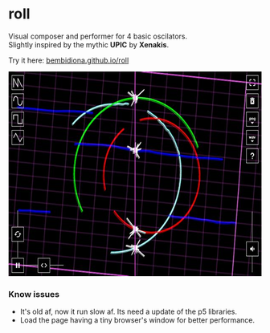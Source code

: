 # roll
Visual composer and performer for 4 basic oscilators.\
Slightly inspired by the mythic **UPIC** by **Xenakis**.

Try it here: [bembidiona.github.io/roll](https://bembidiona.github.io/roll/)

<p align="center">
  <a href="https://bembidiona.github.io/roll/"><img width="601" height="408" src="https://raw.githubusercontent.com/bembidiona/roll/master/img/readme.jpg"></a>
</p>

### Know issues
- It's old af, now it run slow af. Its need a update of the p5 libraries. 
- Load the page having a tiny browser's window for better performance.
